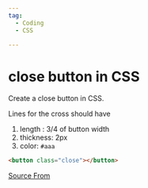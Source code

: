 ```yaml
---
tag:
  - Coding
  - CSS

---
```

  
# close button in CSS

Create a close button in CSS.

Lines for the cross should have

1.  length : 3/4 of button width
2.  thickness: 2px
3.  color: `#aaa`

```html
<button class="close"></button>
```


[Source From](https://bigfrontend.dev/css/css-cross-button)

  